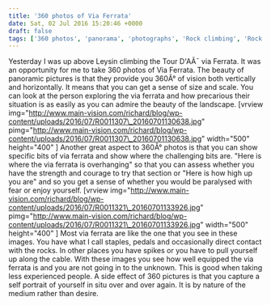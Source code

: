 ```yaml
---
title: '360 photos of Via Ferrata'
date: Sat, 02 Jul 2016 15:20:46 +0000
draft: false
tags: ['360 photos', 'panorama', 'photographs', 'Rock climbing', 'Rock climbing', 'Uncategorized', 'via ferrata', 'Via Ferrata']
---
```


Yesterday I was up above Leysin climbing the Tour D'AÃ¯ via Ferrata. It was an opportunity for me to take 360 photos of Via Ferrata. The beauty of panoramic pictures is that they provide you 360Â° of vision both vertically and horizontally. It means that you can get a sense of size and scale. You can look at the person exploring the via ferrata and how precarious their situation is as easily as you can admire the beauty of the landscape. \[vrview img="http://www.main-vision.com/richard/blog/wp-content/uploads/2016/07/R0011307\_20160701130638.jpg" pimg="http://www.main-vision.com/richard/blog/wp-content/uploads/2016/07/R0011307\_20160701130638.jpg" width="500" height="400" \] Another great aspect to 360Â° photos is that you can show specific bits of via ferrata and show where the challenging bits are. "Here is where the via ferrata is overhanging" so that you can assess whether you have the strength and courage to try that section or "Here is how high up you are" and so you get a sense of whether you would be paralysed with fear or enjoy yourself. \[vrview img="http://www.main-vision.com/richard/blog/wp-content/uploads/2016/07/R0011321\_20160701133926.jpg" pimg="http://www.main-vision.com/richard/blog/wp-content/uploads/2016/07/R0011321\_20160701133926.jpg" width="500" height="400" \] Most via ferrata are like the one that you see in these images. You have what I call staples, pedals and occasionally direct contact with the rocks. In other places you have spikes or you have to pull yourself up along the cable. With these images you see how well equipped the via ferrata is and you are not going in to the unknown. This is good when taking less experienced people. A side effect of 360 pictures is that you capture a self portrait of yourself in situ over and over again. It is by nature of the medium rather than desire.
